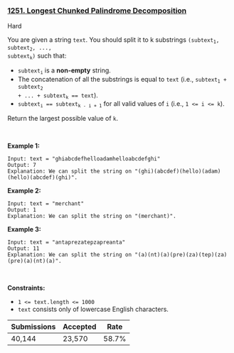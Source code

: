 ### [1251. Longest Chunked Palindrome Decomposition](https://leetcode.com/problems/longest-chunked-palindrome-decomposition/description/)

Hard

You are given a string `` text ``. You should split it to k substrings <code>(subtext<sub>1</sub>, subtext<sub>2</sub>, ..., subtext<sub>k</sub>)</code> such that:

*   <code>subtext<sub>i</sub></code> is a __non-empty__ string.
*   The concatenation of all the substrings is equal to `` text `` (i.e., <code>subtext<sub>1</sub> + subtext<sub>2</sub> + ... + subtext<sub>k</sub> == text</code>).
*   <code>subtext<sub>i</sub> == subtext<sub>k - i + 1</sub></code> for all valid values of `` i `` (i.e., `` 1 <= i <= k ``).

Return the largest possible value of `` k ``.

 

<strong class="example">Example 1:</strong>

```
Input: text = "ghiabcdefhelloadamhelloabcdefghi"
Output: 7
Explanation: We can split the string on "(ghi)(abcdef)(hello)(adam)(hello)(abcdef)(ghi)".
```

<strong class="example">Example 2:</strong>

```
Input: text = "merchant"
Output: 1
Explanation: We can split the string on "(merchant)".
```

<strong class="example">Example 3:</strong>

```
Input: text = "antaprezatepzapreanta"
Output: 11
Explanation: We can split the string on "(a)(nt)(a)(pre)(za)(tep)(za)(pre)(a)(nt)(a)".
```

 

__Constraints:__

*   `` 1 <= text.length <= 1000 ``
*   `` text `` consists only of lowercase English characters.

| Submissions    | Accepted     | Rate   |
| -------------- | ------------ | ------ |
| 40,144 | 23,570 | 58.7% |